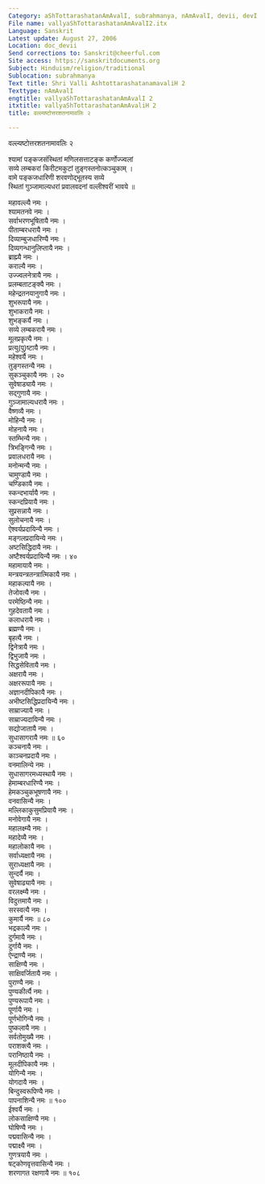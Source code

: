 ```yaml
---
Category: aShTottarashatanAmAvalI, subrahmanya, nAmAvalI, devii, devI
File name: vallyaShTottarashatanAmAvalI2.itx
Language: Sanskrit
Latest update: August 27, 2006
Location: doc_devii
Send corrections to: Sanskrit@cheerful.com
Site access: https://sanskritdocuments.org
Subject: Hinduism/religion/traditional
Sublocation: subrahmanya
Text title: Shri Valli AshtottarashatanamavaliH 2
Texttype: nAmAvalI
engtitle: vallyaShTottarashatanAmAvalI 2
itxtitle: vallyaShTottarashatanAmAvaliH 2
title: वल्ल्यष्टोत्तरशतनामावलिः २

---
```

  
 वल्ल्यष्टोत्तरशतनामावलिः २   
  
श्यामां पङ्कजसंस्थितां मणिलसत्ताटङ्क कर्णोज्ज्वलां  
सव्ये लम्बकरां किरीटमकुटां तुङ्गस्तनोत्कञ्चुकाम् ।  
वामे पङ्कजधारिणी शरवणोद्भूतस्य सव्ये  
स्थितां गुञ्जामाल्यधरां प्रवालवदनां वल्लीश्वरीं भावये ॥  
  
महावल्ल्यै नमः ।  
श्यामतनवे नमः ।  
सर्वाभरणभूषितायै नमः ।  
पीताम्बरधरायै नमः ।  
दिव्याम्बुजधारिण्यै नमः ।  
दिव्यगन्धानुलिप्तायै नमः ।  
ब्राह्म्यै नमः ।  
कराल्यै नमः ।  
उज्ज्वलनेत्रायै नमः ।  
प्रलम्बताटङ्क्यै नमः ।  
महेन्द्रतनयानुगायै नमः ।  
शुभरूपायै नमः ।  
शुभाकरायै नमः ।  
शुभङ्कर्यै नमः ।  
सव्ये लम्बकरायै नमः ।  
मूलप्रकृत्यै नमः ।  
प्रत्यु(पु)ष्टायै नमः ।  
महेश्वर्यै नमः ।  
तुङ्गस्तन्यै नमः ।  
सुकञ्चुकायै नमः । २०  
सुवेषाड्यायै नमः ।  
सद्गुणायै नमः ।  
गुञ्जामाल्यधरायै नमः ।  
वैष्णव्यै नमः ।  
मोहिन्यै नमः ।  
मोहनायै नमः ।  
स्तम्भिन्यै नमः ।  
त्रिभङ्गिन्यै नमः ।  
प्रवालधरायै नमः ।  
मनोन्मन्यै नमः ।  
चामुण्डायै नमः ।  
चण्डिकायै नमः ।  
स्कन्दभार्यायै नमः ।  
स्कन्दप्रियायै नमः ।  
सुप्रसन्नायै नमः ।  
सुलोचनायै नमः ।  
ऐश्वर्यप्रदायिन्यै नमः ।  
मङ्गलप्रदायिन्ये नमः ।  
अष्टसिद्धिदायै नमः ।  
अष्टैश्वर्यप्रदायिन्यै नमः । ४०  
महामायायै नमः ।  
मन्त्रयन्त्रतन्त्रात्मिकायै नमः ।  
महाकल्पायै नमः ।  
तेजोवत्यै नमः ।  
परमेष्ठिन्यै नमः ।  
गुहदेवतायै नमः ।  
कलाधरायै नमः ।  
ब्रह्मण्यै नमः ।  
बृहत्यै नमः ।  
द्विनेत्रायै नमः ।  
द्विभुजायै नमः ।  
सिद्धसेवितायै नमः ।  
अक्षरायै नमः ।  
अक्षररूपायै नमः ।  
अज्ञानदीपिकायै नमः ।  
अभीष्टसिद्धिप्रदायिन्यै नमः ।  
साम्राज्यायै नमः ।  
साम्राज्यदायिन्यै नमः ।  
सद्योजातायै नमः ।  
सुधासागरायै नमः ॥ ६०  
कञ्चनायै नमः ।  
काञ्चनप्रदायै नमः ।  
वनमालिन्ये नमः ।  
सुधासागरमध्यस्थायै नमः ।  
हेमाम्बरधारिण्यै नमः ।  
हेमकञ्चुकभूषणायै नमः ।  
वनवासिन्यै नमः ।  
मल्लिकाकुसुमप्रियायै नमः ।  
मनोवेगायै नमः ।  
महालक्ष्म्यै नमः ।  
महादेव्यै नमः ।  
महालोकायै नमः ।  
सर्वाध्यक्षायै नमः ।  
सुराध्यक्षायै नमः ।  
सुन्दर्यै नमः ।  
सुवेषाढ्यायै नमः ।  
वरलक्ष्म्यै नमः ।  
विदुत्तमायै नमः ।  
सरस्वत्यै नमः ।  
कुमार्यै नमः ॥ ८०  
भद्रकाल्यै नमः ।  
दुर्गमायै नमः ।  
दुर्गायै नमः ।  
ऐन्द्राण्यै नमः ।  
साक्षिण्यै नमः ।  
साक्षिवर्जितायै नमः ।  
पुराण्यै नमः ।  
पुण्यकीर्त्यै नमः ।  
पुण्यरूपायै नमः ।  
पूर्णायै नमः ।  
पूर्णभोगिन्यै नमः ।  
पुष्कलायै नमः ।  
सर्वतोमुख्यै नमः ।  
पराशक्त्यै नमः ।  
परानिष्ठायै नमः ।  
मूलदीपिकायै नमः ।  
योगिन्यै नमः ।  
योगदायै नमः ।  
बिन्दुस्वरूपिण्यै नमः ।  
पापनाशिन्यै नमः ॥ १००  
ईश्वर्यै नमः ।  
लोकसाक्षिण्यै नमः ।  
घोषिण्यै नमः ।  
पद्मवासिन्यै नमः ।  
पद्माक्ष्यै नमः ।  
गुणत्रयायै नमः ।  
षट्कोणवृत्तवासिन्यै नमः ।  
शरणागत रक्षणायै नमः ॥ १०८  
  
  
